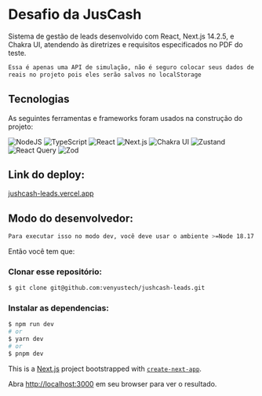 # Desafio da JusCash

Sistema de gestão de leads desenvolvido com React, Next.js 14.2.5, e Chakra UI, atendendo às diretrizes e requisitos especificados no PDF do teste.

```bash
Essa é apenas uma API de simulação, não é seguro colocar seus dados de senhas
reais no projeto pois eles serão salvos no localStorage
```

## Tecnologias

As seguintes ferramentas e frameworks foram usados na construção do projeto:

![NodeJS](https://img.shields.io/badge/Node.js-43853D?style=flat-square&logo=node.js&logoColor=white)
![TypeScript](https://img.shields.io/badge/TypeScript-007ACC?style=flat-square&logo=typescript&logoColor=white)
![React](https://img.shields.io/badge/React-20232A?style=flat-square&logo=react&logoColor=61DAFB)
![Next.js](https://img.shields.io/badge/Next.js-000000?style=flat-square&logo=nextdotjs&logoColor=white)
![Chakra UI](https://img.shields.io/badge/Chakra%20UI-319795?style=flat-square&logo=chakra-ui&logoColor=white)
![Zustand](https://img.shields.io/badge/Zustand-000000?style=flat-square&logo=Zustand&logoColor=white)
![React Query](https://img.shields.io/badge/React%20Query-FF4154?style=flat-square&logo=react-query&logoColor=white)
![Zod](https://img.shields.io/badge/Zod-5A67D8?style=flat-square&logo=Zod&logoColor=white)

## Link do deploy:

[jushcash-leads.vercel.app](https://jushcash-leads.vercel.app/register)

## Modo do desenvolvedor:

```bash
Para executar isso no modo dev, você deve usar o ambiente >=Node 18.17
```

Então você tem que:

### Clonar esse repositório:

```bash
$ git clone git@github.com:venyustech/jushcash-leads.git
```

### Instalar as dependencias:

```bash
$ npm run dev
# or
$ yarn dev
# or
$ pnpm dev
```

This is a [Next.js](https://nextjs.org/) project bootstrapped with [`create-next-app`](https://github.com/vercel/next.js/tree/canary/packages/create-next-app).

Abra [http://localhost:3000](http://localhost:3000) em seu browser para ver o resultado.
